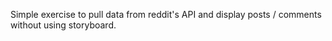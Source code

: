 Simple exercise to pull data from reddit's API and display posts / comments without using storyboard.
